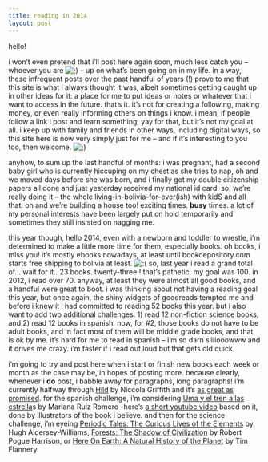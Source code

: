```yaml
---
title: reading in 2014    
layout: post
---
```


hello! 

i won&#8217;t even pretend that i&#8217;ll post here again soon, much less catch you &#8211; whoever you are <img src="http://localhost:8888/wordpress/wp-includes/images/smilies/icon_wink.gif" alt=";)" class="wp-smiley" /> &#8211; up on what&#8217;s been going on in my life. in a way, these infrequent posts over the past handful of years (!) prove to me that this site is what i always thought it was, albeit sometimes getting caught up in other ideas for it: a place for me to put ideas or notes or whatever that i want to access in the future. that&#8217;s it. it&#8217;s not for creating a following, making money, or even really informing others on things i know. i mean, if people follow a link i post and learn something, yay for that, but it&#8217;s not my goal at all. i keep up with family and friends in other ways, including digital ways, so this site here is now very simply just for me &#8211; and if it&#8217;s interesting to you too, then welcome. <img src="http://localhost:8888/wordpress/wp-includes/images/smilies/icon_wink.gif" alt=";)" class="wp-smiley" /> 

anyhow, to sum up the last handful of months: i was pregnant, had a second baby girl who is currently hiccuping on my chest as she tries to nap, oh and we moved days before she was born, and i finally got my double citizenship papers all done and just yesterday received my national id card. so, we&#8217;re really doing it &#8211; the whole living-in-bolivia-for-ever(ish) with kidS and all that. oh and we&#8217;re building a house too! exciting times. **busy** times. a lot of my personal interests have been largely put on hold temporarily and sometimes they still insisted on nagging me. 

this year though, hello 2014, even with a newborn and toddler to wrestle, i&#8217;m determined to make a little more time for them, especially books. oh books, i miss you! it&#8217;s mostly ebooks nowadays, at least until bookdepository.com starts free shipping to bolivia at least. <img src="http://localhost:8888/wordpress/wp-includes/images/smilies/icon_sad.gif" alt=":(" class="wp-smiley" /> so, last year i read a grand total of&#8230; wait for it.. 23 books. twenty-three!! that&#8217;s pathetic. my goal was 100. in 2012, i read over 70. anyway, at least they were almost all good books, and a handful were great to boot. i was thinking about not having a reading goal this year, but once again, the shiny widgets of goodreads tempted me and before i knew it i had committed to reading 52 books this year. but i also want to add two additional challenges: 1) read 12 non-fiction science books, and 2) read 12 books in spanish. now, for #2, those books do not have to be adult books, and in fact most of them will be middle grade books, and that is ok by me. it&#8217;s hard for me to read in spanish &#8211; i&#8217;m so darn sllllooowww and it drives me crazy. i&#8217;m faster if i read out loud but that gets old quick. 

i&#8217;m going to try and post here when i start or finish new books each week or month as the case may be, in hopes of posting more. because clearly, whenever i **do** post, i babble away for paragraphs, long paragraphs! i&#8217;m currently halfway through [Hild][1] by Niccola Griffith and it&#8217;s [as great as promised][2]. for the spanish challenge, i&#8217;m considering [Uma y el tren a las estrella][3]s by Mariana Ruiz Romero -here&#8217;s [a short youtube video][4] based on it, done by illustrators of the book i believe. and then for the science challenge, i&#8217;m eyeing [ Periodic Tales: The Curious Lives of the Elements][5] by Hugh Aldersey-Williams, [Forests: The Shadow of Civilization][6] by Robert Pogue Harrison, or [Here On Earth: A Natural History of the Planet][7] by Tim Flannery.

 [1]: https://www.goodreads.com/book/show/17332243-hild
 [2]: http://www.npr.org/2013/11/14/240301047/with-nuanced-beauty-hild-destroys-myths-of-medieval-womanhood
 [3]: https://www.goodreads.com/book/show/20505749-uma-y-el-tren-a-las-estrellas
 [4]: http://www.youtube.com/watch?v=Ptftjw4oARc
 [5]: https://www.goodreads.com/book/show/10294187-periodic-tales
 [6]: https://www.goodreads.com/book/show/1063562.Forests
 [7]: https://www.goodreads.com/book/show/9729954-here-on-earth